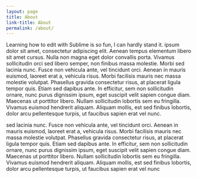 ```yaml
---
layout: page
title: About
link-title: About
permalink: /about/
---
```

<div class="grid">
	<div class="grid-six-wide">
		<p>Learning how to edit with Sublime is so fun, I can hardly stand it. ipsum dolor sit amet, consectetur adipiscing elit. Aenean tempus elementum libero sit amet cursus. Nulla non magna eget dolor convallis porta. Vivamus sollicitudin orci sed libero semper, non finibus massa molestie. Morbi sed lacinia nunc. Fusce non vehicula ante, vel tincidunt orci. Aenean in mauris euismod, laoreet erat a, vehicula risus. Morbi facilisis mauris nec massa molestie volutpat. Phasellus gravida consectetur risus, at placerat ligula tempor quis. Etiam sed dapibus ante. In efficitur, sem non sollicitudin ornare, nunc purus dignissim ipsum, eget suscipit velit sapien congue diam. Maecenas ut porttitor libero. Nullam sollicitudin lobortis sem eu fringilla. Vivamus euismod hendrerit aliquam. Aliquam mollis, est sed finibus lobortis, dolor arcu pellentesque turpis, ut faucibus sapien erat vel nunc.</p>
	</div>
	<div class="grid-six-wide">
		<p>sed lacinia nunc. Fusce non vehicula ante, vel tincidunt orci. Aenean in mauris euismod, laoreet erat a, vehicula risus. Morbi facilisis mauris nec massa molestie volutpat. Phasellus gravida consectetur risus, at placerat ligula tempor quis. Etiam sed dapibus ante. In efficitur, sem non sollicitudin ornare, nunc purus dignissim ipsum, eget suscipit velit sapien congue diam. Maecenas ut porttitor libero. Nullam sollicitudin lobortis sem eu fringilla. Vivamus euismod hendrerit aliquam. Aliquam mollis, est sed finibus lobortis, dolor arcu pellentesque turpis, ut faucibus sapien erat vel nunc</p>
	</div>
</div>
